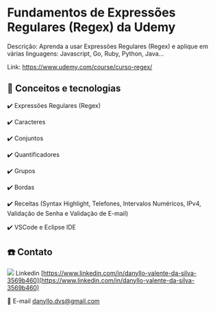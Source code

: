 # Fundamentos de Expressões Regulares (Regex) da Udemy

Descrição: Aprenda a usar Expressões Regulares (Regex) e aplique em várias linguagens: Javascript, Go, Ruby, Python, Java...

Link: https://www.udemy.com/course/curso-regex/


## :rocket: Conceitos e tecnologias

✔️ Expressões Regulares (Regex)

✔️ Caracteres

✔️ Conjuntos

✔️ Quantificadores

✔️ Grupos

✔️ Bordas

✔️ Receitas (Syntax Highlight, Telefones, Intervalos Numéricos, IPv4, Validação de Senha e Validação de E-mail)

✔️ VSCode e Eclipse IDE

## :phone: Contato

<img src="https://github.com/paulrobertlloyd/socialmediaicons/blob/main/linkedin-16x16.png?raw=true" /> Linkedin [https://www.linkedin.com/in/danyllo-valente-da-silva-3569b460](https://www.linkedin.com/in/danyllo-valente-da-silva-3569b460)

:postbox: E-mail [danyllo.dvs@gmail.com](danyllo.dvs@gmail.com)
